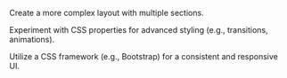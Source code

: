 Create a more complex layout with multiple sections.

Experiment with CSS properties for advanced styling (e.g., transitions, animations).

Utilize a CSS framework (e.g., Bootstrap) for a consistent and responsive UI.
